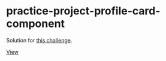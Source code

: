 # practice-project-profile-card-component
 
Solution for [this challenge](https://www.frontendmentor.io/challenges/profile-card-component-cfArpWshJ).

[View](https://webbees-development.github.io/practice-project-profile-card-component/)
